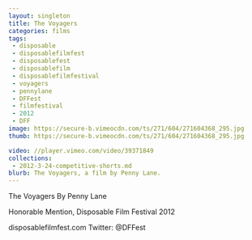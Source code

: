 ```yaml
---
layout: singleton
title: The Voyagers
categories: films
tags:
 - disposable
 - disposablefilmfest
 - disposablefest
 - disposablefilm
 - disposablefilmfestival
 - voyagers
 - pennylane
 - DFFest
 - filmfestival
 - 2012
 - DFF
image: https://secure-b.vimeocdn.com/ts/271/604/271604368_295.jpg
thumb: https://secure-b.vimeocdn.com/ts/271/604/271604368_295.jpg

video: //player.vimeo.com/video/39371849
collections:
 - 2012-3-24-competitive-shorts.md
blurb: The Voyagers, a film by Penny Lane.
---
```


The Voyagers
By Penny Lane

Honorable Mention, Disposable Film Festival 2012

disposablefilmfest.com
Twitter: @DFFest
